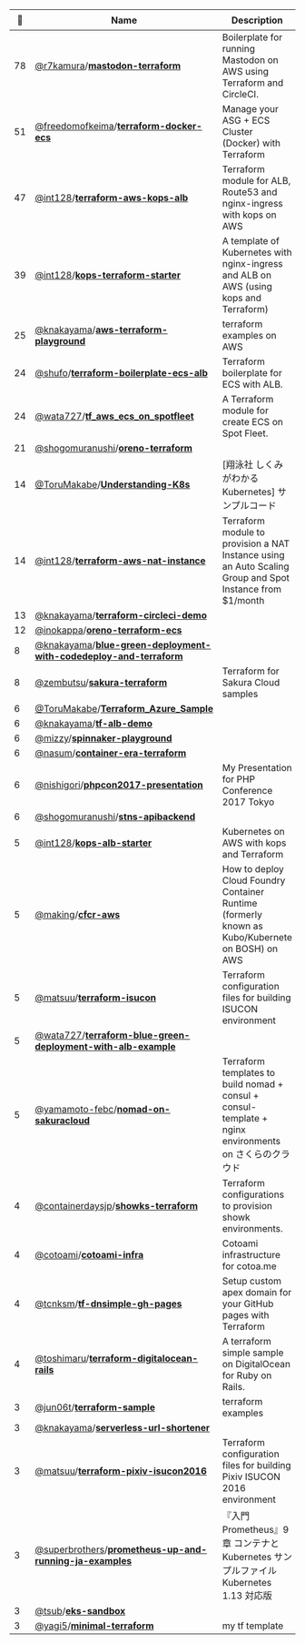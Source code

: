 |:star2: | Name | Description | 🌍|
|---|---|---|---|
|78|[@r7kamura](https://github.com/r7kamura)/[**mastodon-terraform**](https://github.com/r7kamura/mastodon-terraform)|Boilerplate for running Mastodon on AWS using Terraform and CircleCI.||
|51|[@freedomofkeima](https://github.com/freedomofkeima)/[**terraform-docker-ecs**](https://github.com/freedomofkeima/terraform-docker-ecs)|Manage your ASG + ECS Cluster (Docker) with Terraform||
|47|[@int128](https://github.com/int128)/[**terraform-aws-kops-alb**](https://github.com/int128/terraform-aws-kops-alb)|Terraform module for ALB, Route53 and nginx-ingress with kops on AWS|[:arrow_upper_right:](https://registry.terraform.io/modules/int128/kops-alb)|
|39|[@int128](https://github.com/int128)/[**kops-terraform-starter**](https://github.com/int128/kops-terraform-starter)|A template of Kubernetes with nginx-ingress and ALB on AWS (using kops and Terraform)||
|25|[@knakayama](https://github.com/knakayama)/[**aws-terraform-playground**](https://github.com/knakayama/aws-terraform-playground)|terraform examples on AWS||
|24|[@shufo](https://github.com/shufo)/[**terraform-boilerplate-ecs-alb**](https://github.com/shufo/terraform-boilerplate-ecs-alb)|Terraform boilerplate for ECS with ALB.||
|24|[@wata727](https://github.com/wata727)/[**tf_aws_ecs_on_spotfleet**](https://github.com/wata727/tf_aws_ecs_on_spotfleet)|A Terraform module for create ECS on Spot Fleet.||
|21|[@shogomuranushi](https://github.com/shogomuranushi)/[**oreno-terraform**](https://github.com/shogomuranushi/oreno-terraform)|||
|14|[@ToruMakabe](https://github.com/ToruMakabe)/[**Understanding-K8s**](https://github.com/ToruMakabe/Understanding-K8s)|[翔泳社 しくみがわかる Kubernetes] サンプルコード||
|14|[@int128](https://github.com/int128)/[**terraform-aws-nat-instance**](https://github.com/int128/terraform-aws-nat-instance)|Terraform module to provision a NAT Instance using an Auto Scaling Group and Spot Instance from $1/month|[:arrow_upper_right:](https://registry.terraform.io/modules/int128/nat-instance/aws/)|
|13|[@knakayama](https://github.com/knakayama)/[**terraform-circleci-demo**](https://github.com/knakayama/terraform-circleci-demo)|||
|12|[@inokappa](https://github.com/inokappa)/[**oreno-terraform-ecs**](https://github.com/inokappa/oreno-terraform-ecs)|||
|8|[@knakayama](https://github.com/knakayama)/[**blue-green-deployment-with-codedeploy-and-terraform**](https://github.com/knakayama/blue-green-deployment-with-codedeploy-and-terraform)|||
|8|[@zembutsu](https://github.com/zembutsu)/[**sakura-terraform**](https://github.com/zembutsu/sakura-terraform)|Terraform for Sakura Cloud samples||
|6|[@ToruMakabe](https://github.com/ToruMakabe)/[**Terraform_Azure_Sample**](https://github.com/ToruMakabe/Terraform_Azure_Sample)|||
|6|[@knakayama](https://github.com/knakayama)/[**tf-alb-demo**](https://github.com/knakayama/tf-alb-demo)|||
|6|[@mizzy](https://github.com/mizzy)/[**spinnaker-playground**](https://github.com/mizzy/spinnaker-playground)|||
|6|[@nasum](https://github.com/nasum)/[**container-era-terraform**](https://github.com/nasum/container-era-terraform)|||
|6|[@nishigori](https://github.com/nishigori)/[**phpcon2017-presentation**](https://github.com/nishigori/phpcon2017-presentation)|My Presentation for PHP Conference 2017 Tokyo||
|6|[@shogomuranushi](https://github.com/shogomuranushi)/[**stns-apibackend**](https://github.com/shogomuranushi/stns-apibackend)|||
|5|[@int128](https://github.com/int128)/[**kops-alb-starter**](https://github.com/int128/kops-alb-starter)|Kubernetes on AWS with kops and Terraform||
|5|[@making](https://github.com/making)/[**cfcr-aws**](https://github.com/making/cfcr-aws)|How to deploy Cloud Foundry Container Runtime (formerly known as Kubo/Kubernete on BOSH) on AWS||
|5|[@matsuu](https://github.com/matsuu)/[**terraform-isucon**](https://github.com/matsuu/terraform-isucon)|Terraform configuration files for building ISUCON environment||
|5|[@wata727](https://github.com/wata727)/[**terraform-blue-green-deployment-with-alb-example**](https://github.com/wata727/terraform-blue-green-deployment-with-alb-example)|||
|5|[@yamamoto-febc](https://github.com/yamamoto-febc)/[**nomad-on-sakuracloud**](https://github.com/yamamoto-febc/nomad-on-sakuracloud)|Terraform templates to build nomad + consul + consul-template + nginx environments on さくらのクラウド||
|4|[@containerdaysjp](https://github.com/containerdaysjp)/[**showks-terraform**](https://github.com/containerdaysjp/showks-terraform)|Terraform configurations to provision showk environments.||
|4|[@cotoami](https://github.com/cotoami)/[**cotoami-infra**](https://github.com/cotoami/cotoami-infra)|Cotoami infrastructure for cotoa.me||
|4|[@tcnksm](https://github.com/tcnksm)/[**tf-dnsimple-gh-pages**](https://github.com/tcnksm/tf-dnsimple-gh-pages)|Setup custom apex domain for your GitHub pages with Terraform||
|4|[@toshimaru](https://github.com/toshimaru)/[**terraform-digitalocean-rails**](https://github.com/toshimaru/terraform-digitalocean-rails)|A terraform simple sample on DigitalOcean for Ruby on Rails.||
|3|[@jun06t](https://github.com/jun06t)/[**terraform-sample**](https://github.com/jun06t/terraform-sample)|terraform examples||
|3|[@knakayama](https://github.com/knakayama)/[**serverless-url-shortener**](https://github.com/knakayama/serverless-url-shortener)|||
|3|[@matsuu](https://github.com/matsuu)/[**terraform-pixiv-isucon2016**](https://github.com/matsuu/terraform-pixiv-isucon2016)|Terraform configuration files for building Pixiv ISUCON 2016 environment||
|3|[@superbrothers](https://github.com/superbrothers)/[**prometheus-up-and-running-ja-examples**](https://github.com/superbrothers/prometheus-up-and-running-ja-examples)|『入門 Prometheus』9章 コンテナとKubernetes サンプルファイル Kubernetes 1.13 対応版|[:arrow_upper_right:](https://www.oreilly.co.jp/books/9784873118772/)|
|3|[@tsub](https://github.com/tsub)/[**eks-sandbox**](https://github.com/tsub/eks-sandbox)|||
|3|[@yagi5](https://github.com/yagi5)/[**minimal-terraform**](https://github.com/yagi5/minimal-terraform)|my tf template||

